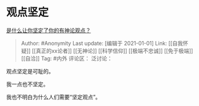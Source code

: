 # 观点坚定
[是什么让你坚定了你的有神论观点？](https://www.zhihu.com/question/47443659/answer/1004743701)

> Author: #Anonymity
> Last update: [编辑于 2021-01-01]
> Link: [[自我怀疑]] [[真正的xx论者]] [[无神论]] [[科学信仰]] [[极端不忠诚]] [[免于极端]] [[自洽]]
> Tag: #内外
> 评论区：
> 泛讨论：

观点坚定是可耻的。

我一点也不坚定。

我也不明白为什么人们需要“坚定观点”。
